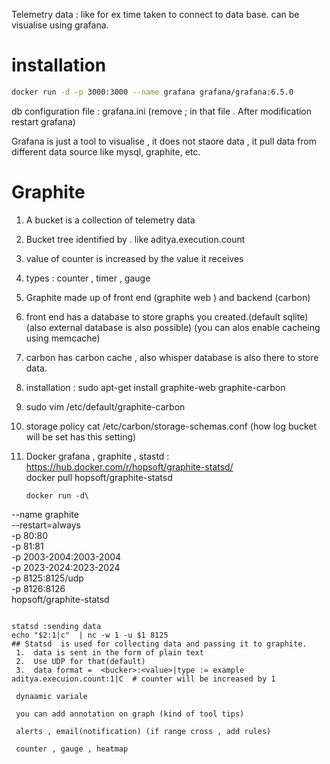 
Telemetry data : like for ex time taken to connect to data base. can be visualise using grafana.

# installation 
```bash
docker run -d -p 3000:3000 --name grafana grafana/grafana:6.5.0
```

db configuration file : grafana.ini  (remove ; in that file . After modification restart grafana) 

Grafana is just a tool to visualise , it does not staore data , it pull data from different data source like mysql, graphite, etc.

# Graphite
  1.  A bucket is a collection of telemetry data
  2.  Bucket tree identified by . like aditya.execution.count
  3. value of counter is increased by the value it receives
  4. types : counter , timer , gauge
  5. Graphite made up of front end (graphite web ) and backend (carbon)
  6. front end has a database to store graphs you created.(default sqlite)(also external database is also possible) (you can alos enable cacheing using memcache)
  7. carbon has carbon cache , also whisper database is also there to store data.
  8. installation : sudo apt-get install graphite-web graphite-carbon
  9.  sudo vim /etc/default/graphite-carbon 
  10. storage policy  cat /etc/carbon/storage-schemas.conf (how log bucket will be set has this setting)
  11.  Docker grafana , graphite , stastd : https://hub.docker.com/r/hopsoft/graphite-statsd/   
        docker pull hopsoft/graphite-statsd
        
        ```
        docker run -d\
 --name graphite\
 --restart=always\
 -p 80:80\
 -p 81:81\
 -p 2003-2004:2003-2004\
 -p 2023-2024:2023-2024\
 -p 8125:8125/udp\
 -p 8126:8126\
 hopsoft/graphite-statsd
 ```
 
 statsd :sending data
 echo "$2:1|c"  | nc -w 1 -u $1 8125
 ## Statsd  is used for collecting data and passing it to graphite.
  1.  data is sent in the form of plain text
  2.  Use UDP for that(default)
  3.  data format =  <bucker>:<value>|type := example aditya.execuion.count:1|C  # counter will be increased by 1
  
  dynaamic variale
  
  you can add annotation on graph (kind of tool tips)
  
  alerts , email(notification) (if range cross , add rules)
  
  counter , gauge , heatmap 
  

